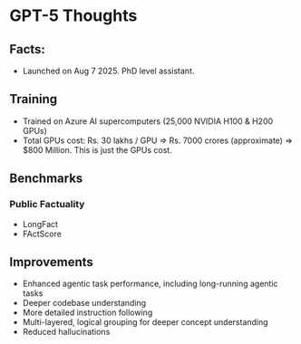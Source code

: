 # GPT-5 Thoughts

## Facts:
- Launched on Aug 7 2025. PhD level assistant.

## Training

- Trained on Azure AI supercomputers (25,000 NVIDIA H100 & H200 GPUs)
- Total GPUs cost: Rs. 30 lakhs / GPU => Rs. 7000 crores (approximate)
  => $800 Million. This is just the GPUs cost.

## Benchmarks

### Public Factuality
- LongFact
- FActScore

## Improvements

- Enhanced agentic task performance, including long-running agentic tasks
- Deeper codebase understanding
- More detailed instruction following
- Multi-layered, logical grouping for deeper concept understanding
- Reduced hallucinations